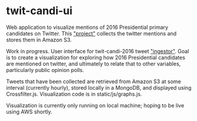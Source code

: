 # twit-candi-ui

Web application to visualize mentions of 2016 Presidential primary candidates on Twitter.  This ["project"](https://github.com/triciajam/twit-candi-2016) collects the twitter mentions and stores them in Amazon S3.

Work in progress.  User interface for twit-candi-2016 tweet ["ingestor"](https://github.com/triciajam/twit-candi-2016).
Goal is to create a visualization for exploring how 2016 Presidential candidates are mentioned on twitter, 
and ultimately to relate that to other variables, particularly public opinion polls. 

Tweets that have been collected are retrieved from Amazon S3 at some interval (currently hourly), stored locally in a MongoDB, 
and displayed using Crossfilter.js.  Visualization code is in static/js/graphs.js.

Visualization is currently only running on local machine; hoping to be live using AWS shortly.   
